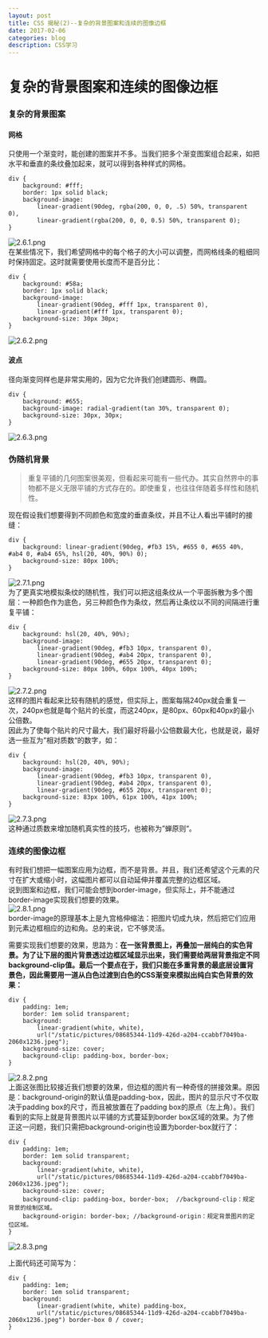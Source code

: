 ```yaml
---
layout: post
title: CSS 揭秘(2)--复杂的背景图案和连续的图像边框  
date: 2017-02-06
categories: blog
description: CSS学习
---
```



# 复杂的背景图案和连续的图像边框        

### 复杂的背景图案      

#### 网格      
只使用一个渐变时，能创建的图案并不多。当我们把多个渐变图案组合起来，如把水平和垂直的条纹叠加起来，就可以得到各种样式的网格。      

```
div {
	background: #fff;
	border: 1px solid black;
	background-image: 
		linear-gradient(90deg, rgba(200, 0, 0, .5) 50%, transparent 0),
		linear-gradient(rgba(200, 0, 0, 0.5) 50%, transparent 0);
}
```
![2.6.1.png](http://upload-images.jianshu.io/upload_images/3001083-466a31a442bc9580.png?imageMogr2/auto-orient/strip%7CimageView2/2/w/1240)      
在某些情况下，我们希望网格中的每个格子的大小可以调整，而网格线条的粗细同时保持固定。这时就需要使用长度而不是百分比：      

```
div {
	background: #58a;
	border: 1px solid black;
	background-image: 
		linear-gradient(90deg, #fff 1px, transparent 0),
		linear-gradient(#fff 1px, transparent 0);
	background-size: 30px 30px;
}
```
![2.6.2.png](http://upload-images.jianshu.io/upload_images/3001083-0cbb9173078a9c5f.png?imageMogr2/auto-orient/strip%7CimageView2/2/w/1240)      

#### 波点      
径向渐变同样也是非常实用的，因为它允许我们创建圆形、椭圆。      

```
div {
	background: #655;
	background-image: radial-gradient(tan 30%, transparent 0);
	background-size: 30px, 30px;
}
```
![2.6.3.png](http://upload-images.jianshu.io/upload_images/3001083-79dd7115f5d95cde.png?imageMogr2/auto-orient/strip%7CimageView2/2/w/1240)      

### 伪随机背景      
> 重复平铺的几何图案很美观，但看起来可能有一些代办。其实自然界中的事物都不是义无限平铺的方式存在的。即使重复，也往往伴随着多样性和随机性。      

现在假设我们想要得到不同颜色和宽度的垂直条纹，并且不让人看出平铺时的接缝：      

```
div {
	background: linear-gradient(90deg, #fb3 15%, #655 0, #655 40%, #ab4 0, #ab4 65%, hsl(20, 40%, 90%) 0);
	background-size: 80px 100%;
}
```
![2.7.1.png](http://upload-images.jianshu.io/upload_images/3001083-b9b457f9c6f19f96.png?imageMogr2/auto-orient/strip%7CimageView2/2/w/1240)      
为了更真实地模拟条纹的随机性，我们可以把这组条纹从一个平面拆散为多个图层：一种颜色作为底色，另三种颜色作为条纹，然后再让条纹以不同的间隔进行重复平铺：      

```
div {
	background: hsl(20, 40%, 90%);
	background-image: 
		linear-gradient(90deg, #fb3 10px, transparent 0),
		linear-gradient(90deg, #ab4 20px, transparent 0),
		linear-gradient(90deg, #655 20px, transparent 0);
	background-size: 80px 100%, 60px 100%, 40px 100%;
}
```
![2.7.2.png](http://upload-images.jianshu.io/upload_images/3001083-855f84ad55375be6.png?imageMogr2/auto-orient/strip%7CimageView2/2/w/1240)      
这样的图片看起来比较有随机的感觉，但实际上，图案每隔240px就会重复一次，240px也就是每个贴片的长度，而这240px，是80px、60px和40px的最小公倍数。      
因此为了使每个贴片的尺寸最大，我们最好将最小公倍数最大化，也就是说，最好选一些互为”相对质数“的数字，如：      

```
div {
	background: hsl(20, 40%, 90%);
	background-image: 
		linear-gradient(90deg, #fb3 10px, transparent 0),
		linear-gradient(90deg, #ab4 20px, transparent 0),
		linear-gradient(90deg, #655 20px, transparent 0);
	background-size: 83px 100%, 61px 100%, 41px 100%;
}
```
![2.7.3.png](http://upload-images.jianshu.io/upload_images/3001083-b4a1cdba9a0478b9.png?imageMogr2/auto-orient/strip%7CimageView2/2/w/1240)      
这种通过质数来增加随机真实性的技巧，也被称为”蝉原则“。      

### 连续的图像边框       
有时我们想把一幅图案应用为边框，而不是背景。并且，我们还希望这个元素的尺寸在扩大或缩小时，这幅图片都可以自动延伸并覆盖完整的边框区域。      
说到图案和边框，我们可能会想到border-image，但实际上，并不能通过border-image实现我们想要的效果。      
![2.8.1.png](http://upload-images.jianshu.io/upload_images/3001083-4e2ecc85bc68de42.png?imageMogr2/auto-orient/strip%7CimageView2/2/w/1240)      
border-image的原理基本上是九宫格伸缩法：把图片切成九块，然后把它们应用到元素边框相应的边和角。总的来说，它不够灵活。      

需要实现我们想要的效果，思路为：**在一张背景图上，再叠加一层纯白的实色背景。为了让下层的图片背景透过边框区域显示出来，我们需要给两层背景指定不同background-clip值。最后一个要点在于，我们只能在多重背景的最底层设置背景色，因此需要用一道从白色过渡到白色的CSS渐变来模拟出纯白实色背景的效果：**      

```
div {
	padding: 1em;	
	border: 1em solid transparent;
	background:
		linear-gradient(white, white), 
		url("/static/pictures/08685344-11d9-426d-a204-ccabbf7049ba-2060x1236.jpeg");
	background-size: cover;
	background-clip: padding-box, border-box;
}
```
![2.8.2.png](http://upload-images.jianshu.io/upload_images/3001083-93e015654af62506.png?imageMogr2/auto-orient/strip%7CimageView2/2/w/1240)      
上面这张图比较接近我们想要的效果，但边框的图片有一种奇怪的拼接效果。原因是：background-origin的默认值是padding-box，因此，图片的显示尺寸不仅取决于padding box的尺寸，而且被放置在了padding box的原点（左上角）。我们看到的实际上就是背景图片以平铺的方式蔓延到border box区域的效果。为了修正这一问题，我们只需把background-origin也设置为border-box就行了：      

```
div {
	padding: 1em;	
	border: 1em solid transparent;
	background:
		linear-gradient(white, white), 
		url("/static/pictures/08685344-11d9-426d-a204-ccabbf7049ba-2060x1236.jpeg");
	background-size: cover;
	background-clip: padding-box, border-box;  //background-clip：规定背景的绘制区域。
	background-origin: border-box; //background-origin：规定背景图片的定位区域。
}
```
![2.8.3.png](http://upload-images.jianshu.io/upload_images/3001083-d5852f9acf275a6f.png?imageMogr2/auto-orient/strip%7CimageView2/2/w/1240)      

上面代码还可简写为：      

```
div {
	padding: 1em;	
	border: 1em solid transparent;
	background:
		linear-gradient(white, white) padding-box, 
		url("/static/pictures/08685344-11d9-426d-a204-ccabbf7049ba-2060x1236.jpeg") border-box 0 / cover;
}
``` 
